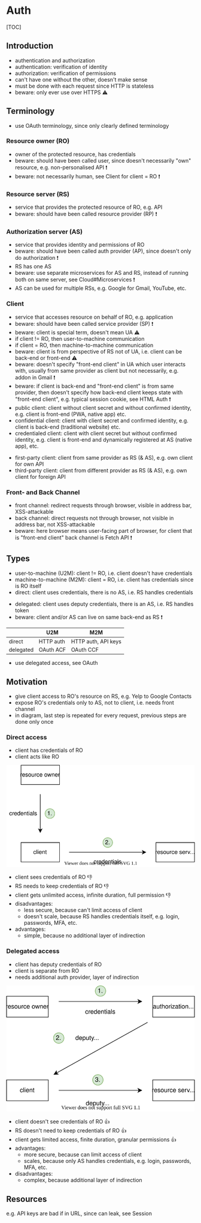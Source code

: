 # Auth

[TOC]

<!-- ToDo: finish -->
<!-- todo: integrate 13. -->



## Introduction

- authentication and authorization
- authentication: verification of identity
- authorization: verification of permissions
- can't have one without the other, doesn't make sense
- must be done with each request since HTTP is stateless
- beware: only ever use over HTTPS ⚠️



## Terminology

- use OAuth terminology, since only clearly defined terminology

### Resource owner (RO)

- owner of the protected resource, has credentials
- beware: should have been called user, since doesn't necessarily "own" resource, e.g. non-personalised API ❗️
- beware: not necessarily human, see Client for client = RO ❗️
<!-- todo: "RO" in Motivation uses "front-end client" -->

### Resource server (RS)

- service that provides the protected resource of RO, e.g. API
- beware: should have been called resource provider (RP) ❗️

### Authorization server (AS)

- service that provides identity and permissions of RO
- beware: should have been called auth provider (AP), since doesn't only do authorization ❗️
- RS has one AS
- beware: use separate microservices for AS and RS, instead of running both on same server, see Cloud#Microservices ❗️
- AS can be used for multiple RSs, e.g. Google for Gmail, YouTube, etc.

### Client

- service that accesses resource on behalf of RO, e.g. application
- beware: should have been called service provider (SP) ❗️
- beware: client is special term, doesn't mean UA ⚠️
- if client != RO, then user-to-machine communication
- if client = RO, then machine-to-machine communication
- beware: client is from perspective of RS not of UA, i.e. client can be back-end or front-end ⚠️
- beware: doesn't specify "front-end client" in UA which user interacts with, usually from same provider as client but not necessarily, e.g. addon in Gmail ❗️
- beware: if client is back-end and "front-end client" is from same provider, then doesn't specify how back-end client keeps state with "front-end client", e.g. typical session cookie, see HTML Auth ❗️
- public client: client without client secret and without confirmed identity, e.g. client is front-end (PWA, native app) etc.
- confidential client: client with client secret and confirmed identity, e.g. client is back-end (traditional website) etc.
- credentialed client: client with client secret but without confirmed identity, e.g. client is front-end and dynamically registered at AS (native app), etc.
<!-- todo: consider deleting first- and third-party, unneccessary confusion -->
- first-party client: client from same provider as RS (& AS), e.g. own client for own API
- third-party client: client from different provider as RS (& AS), e.g. own client for foreign API

### Front- and Back Channel

- front channel: redirect requests through browser, visible in address bar, XSS-attackable
- back channel: direct requests not through browser, not visible in address bar, not XSS-attackable
- beware: here browser means user-facing part of browser, for client that is "front-end client" back channel is Fetch API ❗️



## Types

- user-to-machine (U2M): client != RO, i.e. client doesn't have credentials
- machine-to-machine (M2M): client = RO, i.e. client has credentials since is RO itself
- direct: client uses credentials, there is no AS, i.e. RS handles credentials
<!-- todo: may there be even no client? -->
- delegated: client uses deputy credentials, there is an AS, i.e. RS handles token
- beware: client and/or AS can live on same back-end as RS ❗️

| | U2M | M2M |
| - | -- | -- |
| direct | HTTP auth | HTTP auth, API keys |
| delegated | OAuth ACF | OAuth CCF |

<!-- todo: Where does form-based fit in? both direct and delegated?
for form-based, is client = RS or client = RO? Or neither or both?

OAuth just
- standardized FB, make more secure on front channel using auth code only
- clearly separated AS from RS and client, can do microservices, use third-party AS, use third-party client, etc.

Where does non-identity and identity resource come into play? For delegated access had no identity resource until OAuth!!! Otherwise OpenID Connect wouldn't have been invented after OAuth!!!
-->

- use delegated access, see OAuth



## Motivation

- give client access to RO's resource on RS, e.g. Yelp to Google Contacts
- expose RO's credentials only to AS, not to client, i.e. needs front channel
- in diagram, last step is repeated for every request, previous steps are done only once

### Direct access

- client has credentials of RO
- client acts like RO

![direct access flow of data](static/authaccdir.svg)

- client sees credentials of RO 👎
- RS needs to keep credentials of RO 👎
- client gets unlimited access, infinite duration, full permission 👎
- disadvantages:
    - less secure, because can't limit access of client
    - doesn't scale, because RS handles credentials itself, e.g. login, passwords, MFA, etc.
- advantages:
    - simple, because no additional layer of indirection

### Delegated access

- client has deputy credentials of RO
- client is separate from RO
- needs additional auth provider, layer of indirection

![delegated access flow of data](static/authaccdel.svg)

- client doesn't see credentials of RO 👍
- RS doesn't need to keep credentials of RO 👍
- client gets limited access, finite duration, granular permissions 👍
- advantages:
    - more secure, because can limit access of client
    - scales, because only AS handles credentials, e.g. login, passwords, MFA, etc.
- disadvantages:
    - complex, because additional layer of indirection



## Resources



<!-- todo: api keys ? -->

e.g. API keys are bad if in URL, since can leak, see Session
